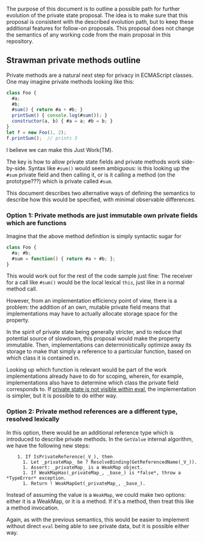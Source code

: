 The purpose of this document is to outline a possible path for further evolution of the private state proposal. The idea is to make sure that this proposal is consistent with the described evolution path, but to keep these additional features for follow-on proposals. This proposal does not change the semantics of any working code from the main proposal in this repository.

## Strawman private methods outline

Private methods are a natural next step for privacy in ECMAScript classes. One may imagine private methods looking like this:

```js
class Foo {
  #a;
  #b;
  #sum() { return #a + #b; }
  printSum() { console.log(#sum()); }
  constructor(a, b) { #a = a; #b = b; }
}
let f = new Foo(1, 2);
f.printSum();  // prints 3
```

I believe we can make this Just Work(TM).

The key is how to allow private state fields and private methods work side-by-side. Syntax like `#sum()` would seem ambiguous: is this looking up the `#sum` private field and then calling it, or is it calling a method (on the prototype???) which is private called `#sum`.

This document describes two alternative ways of defining the semantics to describe how this would be specified, with minimal observable differences.

### Option 1: Private methods are just immutable own private fields which are functions

Imagine that the above method definition is simply syntactic sugar for

```js
class Foo {
  #a; #b;
  #sum = function() { return #a + #b; };
}
```

This would work out for the rest of the code sample just fine: The receiver for a call like `#sum()` would be the local lexical `this`, just like in a normal method call.

However, from an implementation efficiency point of view, there is a problem: the addition of an own, mutable private field means that implementations may have to actually allocate storage space for the property.

In the spirit of private state being generally stricter, and to reduce that potential source of slowdown, this proposal would make the property immutable. Then, implementations can deterministically optimize away its storage to make that simply a reference to a particular function, based on which class it is contained in.

Looking up which function is relevant would be part of the work implementations already have to do for scoping, wherein, for example, implementations also have to determine which class the private field corresponds to. If [private state is not visible within eval](https://github.com/tc39/proposal-private-fields/issues/47), the implementation is simpler, but it is possible to do either way.

### Option 2: Private method references are a different type, resolved lexically

In this option, there would be an additional reference type which is introduced to describe private methods. In the `GetValue` internal algorithm, we have the following new steps:

        1. If IsPrivateReference(_V_), then
          1. Let _privateMap_ be ? ResolveBinding(GetReferencedName(_V_)).
          1. Assert: _privateMap_ is a WeakMap object.
          1. If WeakMapHas(_privateMap_, _base_) is *false*, throw a *TypeError* exception.
          1. Return ! WeakMapGet(_privateMap_, _base_).

Instead of assuming the value is a `WeakMap`, we could make two options: either it is a WeakMap, or it is a method. If it's a method, then treat this like a method invocation.

Again, as with the previous semantics, this would be easier to implement without direct `eval` being able to see private data, but it is possible either way.
